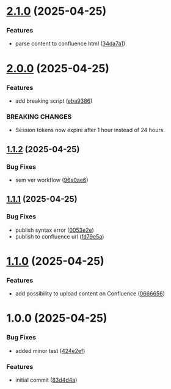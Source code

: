 # [2.1.0](https://github.com/aarbanas/semantic-release-test/compare/v2.0.0...v2.1.0) (2025-04-25)


### Features

* parse content to confluence html ([34da7a1](https://github.com/aarbanas/semantic-release-test/commit/34da7a1562e8b20d8eecf66a70ba731c65788b03))

# [2.0.0](https://github.com/aarbanas/semantic-release-test/compare/v1.1.2...v2.0.0) (2025-04-25)


### Features

* add breaking script ([eba9386](https://github.com/aarbanas/semantic-release-test/commit/eba93867fa4c4765c9ba1d0a6a6eb0ef419766df))


### BREAKING CHANGES

* Session tokens now expire after 1 hour instead of 24 hours.

## [1.1.2](https://github.com/aarbanas/semantic-release-test/compare/v1.1.1...v1.1.2) (2025-04-25)


### Bug Fixes

* sem ver workflow ([96a0ae6](https://github.com/aarbanas/semantic-release-test/commit/96a0ae6ca797e42d6d15db3433ed1c72ced153a2))

## [1.1.1](https://github.com/aarbanas/semantic-release-test/compare/v1.1.0...v1.1.1) (2025-04-25)


### Bug Fixes

* publish syntax error ([0053e2e](https://github.com/aarbanas/semantic-release-test/commit/0053e2e84d15549b82af77cf50824a9c42cfa6ea))
* publish to confluence url ([fd79e5a](https://github.com/aarbanas/semantic-release-test/commit/fd79e5ab7f947bf91c0507739061c9d573dc5c8c))

# [1.1.0](https://github.com/aarbanas/semantic-release-test/compare/v1.0.0...v1.1.0) (2025-04-25)


### Features

* add possibility to upload content on Confluence ([0666656](https://github.com/aarbanas/semantic-release-test/commit/0666656e453d14329bf1e8efcd58c81e6b9de29f))

# 1.0.0 (2025-04-25)


### Bug Fixes

* added minor test ([424e2ef](https://github.com/aarbanas/semantic-release-test/commit/424e2ef9a072f4e523d4a5aaef612c42479badd1))


### Features

* initial commit ([83d4d4a](https://github.com/aarbanas/semantic-release-test/commit/83d4d4a894eeb629cfcce30682a6beef259023aa))
